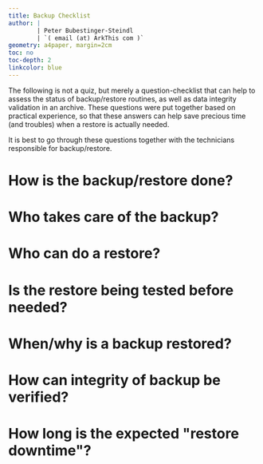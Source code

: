 ```yaml
---
title: Backup Checklist
author: |
        | Peter Bubestinger-Steindl
        | `( email (at) ArkThis com )`
geometry: a4paper, margin=2cm
toc: no
toc-depth: 2
linkcolor: blue
---
```



The following is not a quiz, but merely a question-checklist that can help to
assess the status of backup/restore routines, as well as data integrity
validation in an archive. These questions were put together based on practical
experience, so that these answers can help save precious time (and troubles)
when a restore is actually needed.

It is best to go through these questions together
with the technicians responsible for backup/restore.



# How is the backup/restore done?


# Who takes care of the backup?


# Who can do a restore?


# Is the restore being tested before needed?


# When/why is a backup restored?


# How can integrity of backup be verified?


# How long is the expected "restore downtime"?
